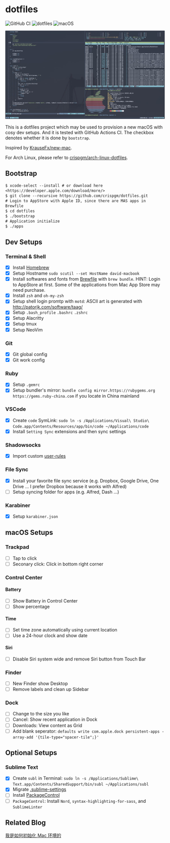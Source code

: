 # dotfiles

![GitHub CI](https://github.com/crispgm/dotfiles/workflows/build/badge.svg)
![dotfiles](https://img.shields.io/badge/.-dotfiles-green.svg)
![macOS](https://img.shields.io/badge/OS-macOS-1793D1.svg)

![screenshot](screenshot.jpg)

This is a dotfiles project which may be used to provision a new macOS with cosy dev setups. And it is tested with GitHub Actions CI. The checkbox denotes whether it is done by `bootstrap`.

Inspired by [KrauseFx/new-mac](https://github.com/KrauseFx/new-mac).

For Arch Linux, please refer to [crispgm/arch-linux-dotfiles](https://github.com/crispgm/arch-linux-dotfiles).

## Bootstrap

```shell
$ xcode-select --install # or download here <https://developer.apple.com/download/more/>
$ git clone --recursive https://github.com/crispgm/dotfiles.git
# Login to AppStore with Apple ID, since there are MAS apps in Brewfile
$ cd dotfiles
$ ./bootstrap
# Application initialize
$ ./apps
```

## Dev Setups

### Terminal & Shell

- [x] Install [Homebrew](https://brew.sh)
- [x] Setup Hostname `sudo scutil --set HostName david-macbook`
- [x] Install softwares and fonts from [Brewfile](https://github.com/crispgm/dotfiles/blob/master/Brewfile) with `brew bundle`. HINT: Login to AppStore at first. Some of the applications from Mac App Store may need purchase.
- [x] Install `zsh` and `oh-my-zsh`
- [x] Setup shell login promtp with `motd`: ASCII art is generated with <http://patorjk.com/software/taag/>
- [x] Setup `.bash_profile` `.bashrc` `.zshrc`
- [x] Setup Alacritty
- [x] Setup tmux
- [x] Setup NeoVim

### Git

- [x] Git global config
- [x] Git work config

### Ruby

- [x] Setup `.gemrc`
- [x] Setup bundler's mirror: `bundle config mirror.https://rubygems.org https://gems.ruby-china.com` if you locate in China mainland

### VSCode

- [x] Create `code` SymLink: `sudo ln -s /Applications/Visual\ Studio\ Code.app/Contents/Resources/app/bin/code ~/Applications/code`
- [x] Install `Setting Sync` extensions and then sync settings

### Shadowsocks

- [x] Import custom [user-rules](https://github.com/crispgm/dotfiles/tree/master/Shadowsocks)

### File Sync

- [x] Install your favorite file sync service (e.g. Dropbox, Google Drive, One Drive ... I prefer Dropbox because it works with Alfred)
- [ ] Setup syncing folder for apps (e.g. Alfred, Dash ...)

### Karabiner

- [x] Setup `karabiner.json`

## macOS Setups

### Trackpad

- [ ] Tap to click
- [ ] Seconary click: Click in bottom right corner

### Control Center

#### Battery

- [ ] Show Battery in Control Center
- [ ] Show percentage

#### Time

- [ ] Set time zone automatically using current location
- [ ] Use a 24-hour clock and show date

#### Siri

- [ ] Disable Siri system wide and remove Siri button from Touch Bar

### Finder

- [ ] New Finder show Desktop
- [ ] Remove labels and clean up Sidebar

### Dock

- [ ] Change to the size you like
- [ ] Cancel: Show recent application in Dock
- [ ] Downloads: View content as Grid
- [ ] Add blank seperator: `defaults write com.apple.dock persistent-apps -array-add '{tile-type="spacer-tile";}'`

## Optional Setups

### Sublime Text

- [x] Create `subl` in Terminal: `sudo ln -s /Applications/Sublime\ Text.app/Contents/SharedSupport/bin/subl ~/Applications/subl`
- [x] Migrate [.sublime-settings](https://github.com/crispgm/dotfiles/tree/master/Sublime)
- [ ] Install [PackageControl](https://packagecontrol.io/)
- [ ] `PackageControl`: Install `Nord`, `syntax-highlighting-for-sass`, and `SublimeLinter`

## Related Blog

[我是如何初始化 Mac 环境的](https://crispgm.com/page/provisioning-a-new-mac.html)
